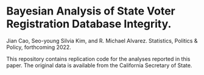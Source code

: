 # Bayesian Analysis of State Voter Registration Database Integrity.  

Jian Cao, Seo-young Silvia Kim, and R. Michael Alvarez.  Statistics, Politics & Policy, forthcoming 2022.

This repository contains replication code for the analyses reported in this paper.  The original data is available from the California Secretary of State.

